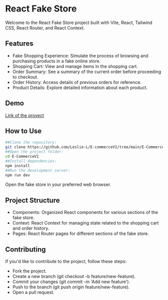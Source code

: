 # React Fake Store
Welcome to the React Fake Store project built with Vite, React, Tailwind CSS, React Router, and React Context.

## Features
- Fake Shopping Experience:
  Simulate the process of browsing and purchasing products in a fake online store.
- Shopping Cart:
  View and manage items in the shopping cart.
- Order Summary:
  See a summary of the current order before proceeding to checkout.
- Order History:
  Access details of previous orders for reference.
- Product Details:
  Explore detailed information about each product.
## Demo
[Link of the proyect](https://classy-llama-096c90.netlify.app/)

## How to Use
```bash
##Clone the repository:
git clone https://github.com/Leslie-L/E-commerceV1/tree/main/E-CommerceV1.git
##Open the project folder:
cd E-CommerceV1
##Install dependencies:
npm install
##Run the development server:
npm run dev
```
Open the fake store in your preferred web browser.

## Project Structure
- Components:
  Organized React components for various sections of the fake store.
- Context:
  React Context for managing state related to the shopping cart and order history.
- Pages:
  React Router pages for different sections of the fake store.
## Contributing
If you'd like to contribute to the project, follow these steps:
- Fork the project.
- Create a new branch (git checkout -b feature/new-feature).
- Commit your changes (git commit -m 'Add new feature').
- Push to the branch (git push origin feature/new-feature).
- Open a pull request.

